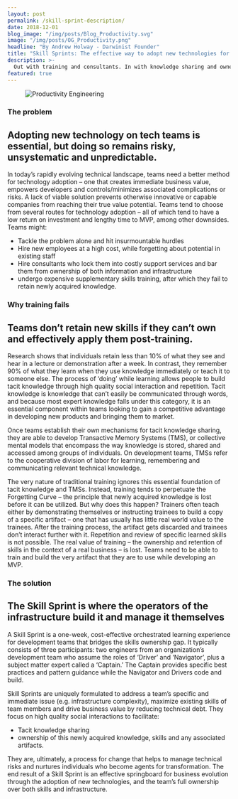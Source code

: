 ```yaml
---
layout: post
permalink: /skill-sprint-description/
date: 2018-12-01
blog_image: "/img/posts/Blog_Productivity.svg"
image: "/img/posts/OG_Productivity.png"
headline: "By Andrew Holway - Darwinist Founder"
title: "Skill Sprints: The effective way to adopt new technologies for tech teams."
description: >-
  Out with training and consultants. In with knowledge sharing and ownership.
featured: true
---
```

<figure>
  <img src="/img/posts/productivity/Article_Productivity.svg" alt="Productivity Engineering" />
</figure>

### The problem

## Adopting new technology on tech teams is essential, but doing so remains risky, unsystematic and unpredictable.

In today’s rapidly evolving technical landscape, teams need a better method for technology adoption – one that creates immediate business value, empowers developers and controls/minimizes associated complications or risks. A lack of viable solution prevents otherwise innovative or capable companies from reaching their true value potential. Teams tend to choose from several routes for technology adoption – all of which tend to have a low return on investment and lengthy time to MVP, among other downsides. Teams might:

  - Tackle the problem alone and hit insurmountable hurdles
  - Hire new employees at a high cost, while forgetting about potential in existing staff
  - Hire consultants who lock them into costly support services and bar them from ownership of both information and infrastructure
  - undergo expensive supplementary skills training, after which they fail to retain newly acquired knowledge.

### Why training fails
## Teams don’t retain new skills if they can’t own and effectively apply them post-training.

Research shows that individuals retain less than 10% of what they see and hear in a lecture or demonstration after a week. In contrast, they remember 90% of what they learn when they use knowledge immediately or teach it to someone else. The process of ‘doing’ while learning allows people to build tacit knowledge through high quality social interaction and repetition. Tacit knowledge is knowledge that can’t easily be communicated through words, and because most expert knowledge falls under this category, it is an essential component within teams looking to gain a competitive advantage in developing new products and bringing them to market.

Once teams establish their own mechanisms for tacit knowledge sharing, they are able to develop Transactive Memory Systems (TMS), or collective mental models that encompass the way knowledge is stored, shared and accessed among groups of individuals. On development teams, TMSs refer to the cooperative division of labor for learning, remembering and communicating relevant technical knowledge.

The very nature of traditional training ignores this essential foundation of tacit knowledge and TMSs. Instead, training tends to perpetuate the Forgetting Curve – the principle that newly acquired knowledge is lost before it can be utilized. But why does this happen? Trainers often teach either by demonstrating themselves or instructing trainees to build a copy of a specific artifact – one that has usually has little real world value to the trainees. After the training process, the artifact gets discarded and trainees don’t interact further with it. Repetition and review of specific learned skills is not possible. The real value of training – the ownership and retention of skills in the context of a real business – is lost. Teams need to be able to train and build the very artifact that they are to use while developing an MVP.

### The solution
## The Skill Sprint is where the operators of the infrastructure build it and manage it themselves

A Skill Sprint is a one-week, cost-effective orchestrated learning experience for development teams that bridges the skills ownership gap. It typically consists of three participants: two engineers from an organization’s development team who assume the roles of ‘Driver’ and ‘Navigator’, plus a subject matter expert called a ‘Captain.’ The Captain provides specific best practices and pattern guidance while the Navigator and Drivers code and build.

Skill Sprints are uniquely formulated to address a team’s specific and immediate issue (e.g. infrastructure complexity), maximize existing skills of team members and drive business value by reducing technical debt. They focus on high quality social interactions to facilitate:

  - Tacit knowledge sharing
  - ownership of this newly acquired knowledge, skills and any associated artifacts.

They are, ultimately, a process for change that helps to manage technical risks and nurtures individuals who become agents for transformation. The end result of a Skill Sprint is an effective springboard for business evolution through the adoption of new technologies, and the team’s full ownership over both skills and infrastructure.
